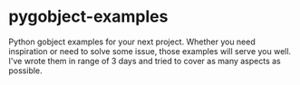 pygobject-examples
==================

Python gobject examples for your next project. Whether you need inspiration or need to solve some issue, those examples will serve you well. I've wrote them in range of 3 days and tried to cover as many aspects as possible.

